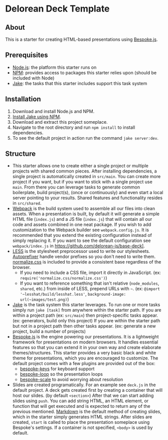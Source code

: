 # Delorean Deck Template

## About
This is a starter for creating HTML-based presentations using [Bespoke.js](http://markdalgleish.com/projects/bespoke.js/).

## Prerequisites
- [Node.js](http://nodejs.org/): the platform this starter runs on
- [NPM](https://github.com/npm/npm): provides access to packages this starter relies upon (should be included with Node)
- [Jake](https://github.com/mde/jake): the tasks that this starter includes support this task system

## Installation
1. Download and install Node.js and NPM.
2. [Install Jake using NPM](https://github.com/mde/jake#installing-with-npm).
3. Download and extract this project someplace.
4. Navigate to the root directory and run `npm install` to install dependencies.
5. To see the default project in action run the command `jake server:dev`.

## Structure
- This starter allows one to create either a single project or multiple projects with shared common pieces. After installing dependencies, a single project is automatically created in `src/main`. You can create more project if you want, but if you want to stick with a single project use `main`. From there you can leverage tasks to generate common boilerplate, build project(s), (once or continuously) and even start a local server pointing to your results. Shared features and functionality resides in `src/shared`.
- [Webpack](https://webpack.github.io/) is the build system used to assemble all our files into clean assets. When a presentation is built, by default it will generate a simple HTML file (`index.js`) and a JS file (`index.js`) that will contain all our code and assets combined in one neat package. If you wish to add customization to the Webpack builder see `webpack.config.js`. It is recommended that you extend the existing configuration instead of simply replacing it. If you want to see the default configuration see `webpack/index.js` in https://github.com/delorean-js/base-deck].
- [LESS](http://lesscss.org/) is the stylesheet preprocessor used to write our stylesheets. [Autoprefixer](https://github.com/ai/autoprefixer) handle vendor prefixes so you don't need to write them. [normalize.css](https://necolas.github.io/normalize.css/) is included to provide a consistent base regardless of the browser.
  - If you need to include a CSS file, import it directly in JavaScript. (ex: `require('normalize.css/normalize.css')`)
  - If you want to reference something that isn't relative (`node_modules`, `shared`, etc.) from inside of LESS, prepend URLs with `~`. (ex: `@import '~lesshat/build/lesshat.less'`, `background-image: url(~images/test.png)`)
- [Jake](https://github.com/mde/jake) is the task system this starter leverages. To run one or more tasks simply run `jake [task]` from anywhere within the starter path. If you are within a project path (ex: `src/main`) then project-specific tasks appear. (ex: generators, build only this project) If you are within the starter path but not in a project path then other tasks appear. (ex: generate a new project, build a number of projects)
- [Bespoke.js](http://markdalgleish.com/projects/bespoke.js/) is the engine powering our presentations. It is a lightweight framework for presentations on modern browsers. It handles essential features so that you can extend it in your own way and create elaborate themes/structures. This starter provides a very basic black and white theme for presentations, which you are encouraged to customize. The default project comes with a few plugins are provided out of the box:
  - [bespoke-keys](https://github.com/markdalgleish/bespoke-keys) for keyboard support
  - [bespoke-loop](https://github.com/markdalgleish/bespoke-loop) so the presentation loops
  - [bespoke-scale](https://github.com/markdalgleish/bespoke-scale) to avoid worrying about resolution
- Slides are created programatically. For an example see `deck.js` in the default project. A deck gets created first by creating a container that will host our slides. (by default `<section>`) After that we can start adding slides using `push`. You can add string HTML, an HTML element, or function that will get executed and is expected to return any of the previous mentioned. [Markdown](https://help.github.com/articles/markdown-basics) is the default method of creating slides, which in the starter simply generates HTML strings. After slides are created, `start` is called to place the presentation someplace using Bespoke's settings. If a container is not specified, `<body>` is used by default.
